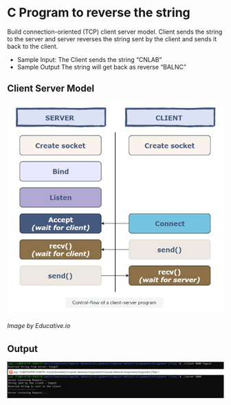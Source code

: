 # C Program to reverse the string
Build connection-oriented (TCP) client server model. Client sends the string to the server and server reverses the string sent by the client and sends it back to the client.
 - Sample Input: The Client sends the string “CNLAB”
 - Sample Output The string will get back as reverse “BALNC”

## Client Server Model
<img src="./images/client-server.JPG" width="800px" height="auto">

###### Image by Educative.io

## Output
<img src="./images/output.JPG" width="800px" height="auto">